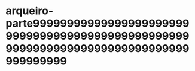 # arqueiro-parte99999999999999999999999999999999999999999999999999999999999999999999999999999999999999